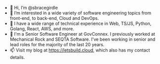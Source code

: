 - 👋 Hi, I’m @sbracegirdle
- 👀 I’m interested in a wide variety of software engineering topics from front-end, to back-end, Cloud and DevOps.
- 🌱 I have a wide range of technical experience in Web, TS/JS, Python, Golang, React, AWS, and more.
- 💞️ I'm a Senior Software Engineer at GovConnex. I previously worked at Mechanical Rock and SEQTA Software. I've been working in senior and lead roles for the majority of the last 20 years.
- 📫 Visit my blog at https://letsbuild.cloud, which also has my contact details.
